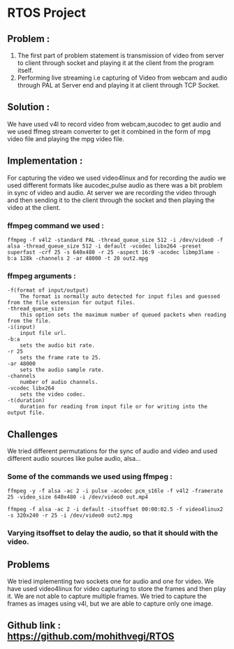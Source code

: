 # **RTOS Project**

## **Problem** : 
1. The first part of problem statement is transmission of video from server to client through socket and playing it at the client from the program itself.
2. Performing live streaming i.e capturing of Video from webcam and audio through PAL at Server end and playing it at client through TCP Socket.  

## **Solution** :
We have used v4l to record video from webcam,aucodec to get audio and we used ffmeg stream converter to get it combined in the form of mpg video file and playing the mpg video file.
## **Implementation** : 
For capturing the video we used video4linux and for recording the audio we used  different formats like aucodec,pulse audio as there was a bit problem in sync of video and audio.
At server we are recording the video through and then sending it to the client through the socket and then playing the video at the client.
### ffmpeg command we used : 
    ffmpeg -f v4l2 -standard PAL -thread_queue_size 512 -i /dev/video0 -f alsa -thread_queue_size 512 -i default -vcodec libx264 -preset superfast -crf 25 -s 640x480 -r 25 -aspect 16:9 -acodec libmp3lame -b:a 128k -channels 2 -ar 48000 -t 20 out2.mpg
### ffmpeg arguments : 
    -f(format of input/output)
        The format is normally auto detected for input files and guessed from the file extension for output files.
    -thread_queue_size
        this option sets the maximum number of queued packets when reading from the file.
    -i(input)
        input file url.
    -b:a
        sets the audio bit rate.
    -r 25
        sets the frame rate to 25.
    -ar 48000
        sets the audio sample rate.
    -channels
        number of audio channels.
    -vcodec libx264
        sets the video codec.
    -t(duration)
        duration for reading from input file or for writing into the output file.

## **Challenges**
We tried different permutations for the sync of audio and video and used different audio sources like pulse audio, alsa...
### Some of the commands we used using ffmpeg :
    ffmpeg -y -f alsa -ac 2 -i pulse -acodec pcm_s16le -f v4l2 -framerate 25 -video_size 640x480 -i /dev/video0 out.mp4
    
    ffmpeg -f alsa -ac 2 -i default -itsoffset 00:00:02.5 -f video4linux2 -s 320x240 -r 25 -i /dev/video0 out2.mpg

### Varying itsoffset to delay the audio, so that it should with the video.
        
## **Problems**
We tried implementing two sockets one for audio and one for video. We have used video4linux for video capturing to store the frames and then play it. We are not able to capture multiple frames. We tried to capture the frames as images using v4l, but we are able to capture only one image.
        
## **Github link** : <https://github.com/mohithvegi/RTOS>
